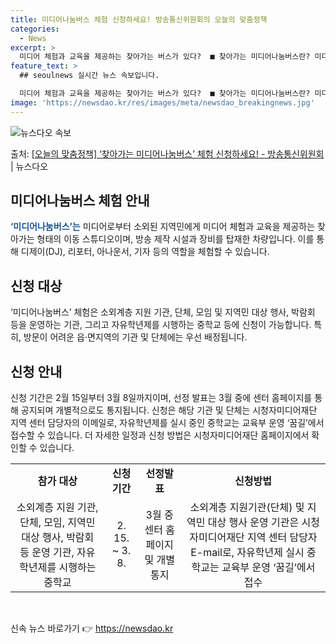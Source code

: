 ```yaml
---
title: 미디어나눔버스 체험 신청하세요! 방송통신위원회의 오늘의 맞춤정책
categories:
  - News
excerpt: >
  미디어 체험과 교육을 제공하는 찾아가는 버스가 있다?  ■ 찾아가는 미디어나눔버스란? 미디어로부터 소외된 지…
feature_text: >
  ## seoulnews 실시간 뉴스 속보입니다.

  미디어 체험과 교육을 제공하는 찾아가는 버스가 있다?  ■ 찾아가는 미디어나눔버스란? 미디어로부터 소외된 지…
image: 'https://newsdao.kr/res/images/meta/newsdao_breakingnews.jpg'
---
```


![뉴스다오 속보](https://newsdao.kr/res/images/meta/newsdao_breakingnews.jpg)

<p>출처: <a href="https://newsdao.kr/3212" rel="dofollow">[오늘의 맞춤정책] ‘찾아가는 미디어나눔버스’ 체험 신청하세요! - 방송통신위원회</a> | 뉴스다오</p>

<h2 data-ke-size="size26">미디어나눔버스 체험 안내</h2>
<p data-ke-size="size16"><b><span style="color: #1a5490;">‘미디어나눔버스’는</span></b> 미디어로부터 소외된 지역민에게 미디어 체험과 교육을 제공하는 찾아가는 형태의 이동 스튜디오이며, 방송 제작 시설과 장비를 탑재한 차량입니다. 이를 통해 디제이(DJ), 리포터, 아나운서, 기자 등의 역할을 체험할 수 있습니다.</p>

<h2 data-ke-size="size26">신청 대상</h2>
<p data-ke-size="size16">‘미디어나눔버스’ 체험은 소외계층 지원 기관, 단체, 모임 및 지역민 대상 행사, 박람회 등을 운영하는 기관, 그리고 자유학년제를 시행하는 중학교 등에 신청이 가능합니다. 특히, 방문이 어려운 읍·면지역의 기관 및 단체에는 우선 배정됩니다.</p>

<h2 data-ke-size="size26">신청 안내</h2>
<p data-ke-size="size16">신청 기간은 2월 15일부터 3월 8일까지이며, 선정 발표는 3월 중에 센터 홈페이지를 통해 공지되며 개별적으로도 통지됩니다. 신청은 해당 기관 및 단체는 시청자미디어재단 지역 센터 담당자의 이메일로, 자유학년제를 실시 중인 중학교는 교육부 운영 ‘꿈길’에서 접수할 수 있습니다. 더 자세한 일정과 신청 방법은 시청자미디어재단 홈페이지에서 확인할 수 있습니다.</p>

<table>
  <tr>
    <td style="text-align: center; height: 17px;"><b>참가 대상</b></td>
    <td style="text-align: center; height: 17px;"><b>신청기간</b></td>
    <td style="text-align: center; height: 17px;"><b>선정발표</b></td>
    <td style="text-align: center; height: 17px;"><b>신청방법</b></td>
  </tr>
  <tr>
    <td style="text-align: center; height: 17px;">소외계층 지원 기관, 단체, 모임, 지역민 대상 행사, 박람회 등 운영 기관, 자유학년제를 시행하는 중학교</td>
    <td style="text-align: center; height: 17px;">2. 15. ~ 3. 8.</td>
    <td style="text-align: center; height: 17px;">3월 중 센터 홈페이지 및 개별 통지</td>
    <td style="text-align: center; height: 17px;">소외계층 지원기관(단체) 및 지역민 대상 행사 운영 기관은 시청자미디어재단 지역 센터 담당자 E-mail로, 자유학년제 실시 중학교는 교육부 운영 ‘꿈길’에서 접수</td>
  </tr>
</table>

<p data-ke-size="size16">&nbsp;</p> 

신속 뉴스 바로가기 👉 <a href="https://newsdao.kr" rel="dofollow">https://newsdao.kr</a>


